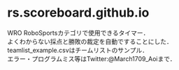 # rs.scoreboard.github.io
WRO RoboSportsカテゴリで使用できるタイマー．<br>
よくわからない採点と勝敗の裁定を自動ですることにした．teamlist_example.csvはチームリストのサンプル．<br>
エラー・プログラムミス等はTwitter:@March1709_Aoiまで．
